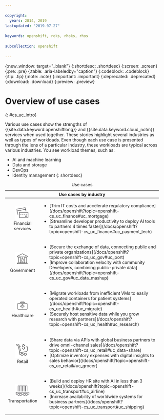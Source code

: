 ```yaml
---

copyright:
  years: 2014, 2019
lastupdated: "2019-07-27"

keywords: openshift, roks, rhoks, rhos

subcollection: openshift

---
```


{:new_window: target="_blank"}
{:shortdesc: .shortdesc}
{:screen: .screen}
{:pre: .pre}
{:table: .aria-labeledby="caption"}
{:codeblock: .codeblock}
{:tip: .tip}
{:note: .note}
{:important: .important}
{:deprecated: .deprecated}
{:download: .download}
{:preview: .preview}

# Overview of use cases
{: #cs_uc_intro}

Various use cases show the strengths of {{site.data.keyword.openshiftlong}} and  {{site.data.keyword.cloud_notm}} services when used together. These stories highlight several industries as well as types of workloads. Even though each use case is presented through the lens of a particular industry, these workloads are typical across various industries. You see workload themes, such as: 
* AI and machine learning
* Data and storage
* DevOps
* Identity management
{: shortdesc}

<table summary="The table shows the use cases. Rows are to be read from the left to right, with icons representing each industry in column one the description in column two.">
<caption>Use cases</caption>
  <thead>
  <th colspan=2>Use cases by industry</th>
  </thead>
  <tbody>
    <tr>
    <td align="center"><img src="images/finance.svg" width="50" alt="Icon of front and back of credit card"/><br>Financial services</td>
    <td><ul>
    <li>[Trim IT costs and accelerate regulatory compliance](/docs/openshift?topic=openshift-cs_uc_finance#uc_mortgage)</li>
    <li>[Streamline developer productivity to deploy AI tools to partners 4 times faster](/docs/openshift?topic=openshift-cs_uc_finance#uc_payment_tech)</li>
    </ul></td>
     </tr>
     <tr>
     <td align="center"><img src="images/gov.svg" width="50" alt="Icon of government building with person inside"/><br>Government</td>
     <td><ul>
    <li>[Secure the exchange of data, connecting public and private organizations](/docs/openshift?topic=openshift-cs_uc_gov#uc_port)</li>
     <li>[Improve collaboration velocity with community Developers, combining public-private data](/docs/openshift?topic=openshift-cs_uc_gov#uc_data_mashup)</li></ul></td>
      </tr>
    <tr>
      <td align="center"><img src="images/health.svg" width="50" alt="Icon of medical bag"/><br>Healthcare</td>
      <td><ul>
     <li>[Migrate workloads from inefficient VMs to easily operated containers for patient systems](/docs/openshift?topic=openshift-cs_uc_health#uc_migrate)</li>
      <li>[Securely host sensitive data while you grow research with partners](/docs/openshift?topic=openshift-cs_uc_health#uc_research)</li>
      </ul></td>
      </tr>
      <tr>
         <td align="center"><img src="images/retail.svg" width="50" alt="Icon of shopping cart with currency symbol"/><br>Retail</td>
         <td><ul>
        <li>[Share data via APIs with global business partners to drive omni-channel sales](/docs/openshift?topic=openshift-cs_uc_retail#uc_data-share)</li>
         <li>[Optimize inventory expenses with digital insights to sales behavior](/docs/openshift?topic=openshift-cs_uc_retail#uc_grocer)</li>
              </ul></td>
          </tr>
      <tr>
       <td align="center"><img src="images/transport.svg" width="50" alt="Icon of railroad car with containers"/><br>Transportation</td>
           <td><ul>
          <li>[Build and deploy HR site with AI in less than 3 weeks](/docs/openshift?topic=openshift-cs_uc_transport#uc_airline)</li>
           <li>[Increase availability of worldwide systems for business partners](/docs/openshift?topic=openshift-cs_uc_transport#uc_shipping)</li></ul></td>
      </tr>
  </tbody>
  </table>
